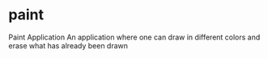 # paint
Paint Application
An application where one can draw in different colors and erase what has already been drawn
